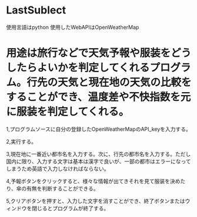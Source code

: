 # LastSublect

使用言語はpython
使用したWebAPIはOpenWeatherMap

# 用途は旅行などで天気予報や服装をどうしたらよいかを判定してくれるプログラム。行先の天気と現在地の天気の比較をすることができ、温度差や不快指数を元に服装を判定してくれる。

1,プログラムソースに自分の登録したOpenWeatherMapのAPI_keyを入力する。

2,実行する。

3,現在地に一番近い都市名を入力する。次に、行先の都市名を入力する。ただし国内に限り、入力する文字は基本は漢字で良いが、一部の都市はエラーになってしまうため英語で入力しなければならない。

4,予報ボタンをクリックすると、様々な情報が出てきそれを見て服装を決めたり、傘の有無を判断することができる。

5,クリアボタンを押すと、入力した文字を消すことができ、終了ボタンまたはウィンドウを閉じるとプログラムが終了する。
